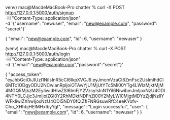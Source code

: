 venv) mac@MacdeMacBook-Pro chatter % curl -X POST http://127.0.0.1:5000/auth/signup \
-H "Content-Type: application/json" \
-d '{"username": "newuser", "email": "new@example.com", "password": "secret"}'

{
  "email": "new@example.com",
  "id": 6,
  "username": "newuser"
}

(venv) mac@MacdeMacBook-Pro chatter % curl -X POST http://127.0.0.1:5000/auth/login \
-H "Content-Type: application/json" \
-d '{"email":"new@example.com","password":"secret"}'

{
  "access_token": "eyJhbGciOiJIUzI1NiIsInR5cCI6IkpXVCJ9.eyJmcmVzaCI6ZmFsc2UsImlhdCI6MTc1ODgyODU2NCwianRpIjoiOTAwYjU1MjUtYTc5Mi00YTg4LWIzMjktMjM4MGQ5MjkzM2EyIiwidHlwZSI6ImFjY2VzcyIsInN1YiI6NiwibmJmIjoxNzU4ODI4NTY0LCJjc3JmIjoiZGI0Y2RhMDktNDFhZi00Y2MyLWI0MjgtMDYzZjdjNzllYWFkIiwiZXhwIjoxNzU4ODI5NDY0fQ.ZfIFNRGsuwRfC4eeKYofv-Cho_XHhbjHEIMHxIbyYgI",
  "message": "Login successful",
  "user": {
    "email": "new@example.com",
    "id": 6,
    "username": "newuser"
  }
}